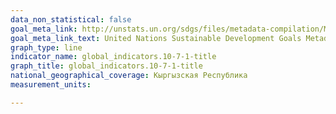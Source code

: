 ```yaml
---
data_non_statistical: false
goal_meta_link: http://unstats.un.org/sdgs/files/metadata-compilation/Metadata-Goal-10.pdf
goal_meta_link_text: United Nations Sustainable Development Goals Metadata (pdf 564kB)
graph_type: line
indicator_name: global_indicators.10-7-1-title
graph_title: global_indicators.10-7-1-title
national_geographical_coverage: Кыргызская Республика
measurement_units: 

---
```

